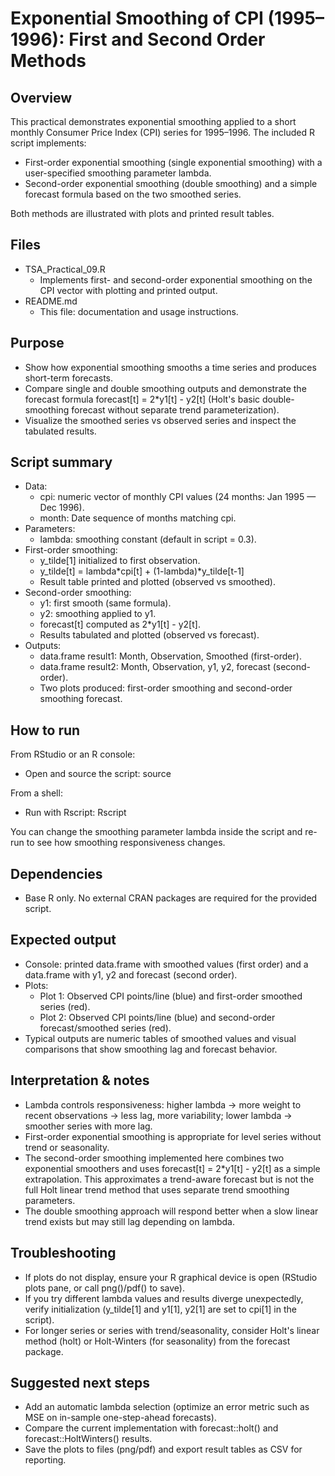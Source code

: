# Exponential Smoothing of CPI (1995–1996): First and Second Order Methods

## Overview
This practical  demonstrates exponential smoothing applied to a short monthly Consumer Price Index (CPI) series for 1995–1996. The included R script  implements:

- First-order exponential smoothing (single exponential smoothing) with a user-specified smoothing parameter lambda.
- Second-order exponential smoothing (double smoothing) and a simple forecast formula based on the two smoothed series.

Both methods are illustrated with plots and printed result tables.

## Files
- TSA_Practical_09.R
  - Implements first- and second-order exponential smoothing on the CPI vector with plotting and printed output.
- README.md
  - This file: documentation and usage instructions.

## Purpose
- Show how exponential smoothing smooths a time series and produces short-term forecasts.
- Compare single and double smoothing outputs and demonstrate the forecast formula forecast[t] = 2*y1[t] - y2[t] (Holt's basic double-smoothing forecast without separate trend parameterization).
- Visualize the smoothed series vs observed series and inspect the tabulated results.

## Script summary 
- Data:
  - cpi: numeric vector of monthly CPI values (24 months: Jan 1995 — Dec 1996).
  - month: Date sequence of months matching cpi.
- Parameters:
  - lambda: smoothing constant (default in script = 0.3).
- First-order smoothing:
  - y_tilde[1] initialized to first observation.
  - y_tilde[t] = lambda*cpi[t] + (1-lambda)*y_tilde[t-1]
  - Result table printed and plotted (observed vs smoothed).
- Second-order smoothing:
  - y1: first smooth (same formula).
  - y2: smoothing applied to y1.
  - forecast[t] computed as 2*y1[t] - y2[t].
  - Results tabulated and plotted (observed vs forecast).
- Outputs:
  - data.frame result1: Month, Observation, Smoothed (first-order).
  - data.frame result2: Month, Observation, y1, y2, forecast (second-order).
  - Two plots produced: first-order smoothing and second-order smoothing forecast.

## How to run

From RStudio or an R console:
- Open and source the script:
  source

From a shell:
- Run with Rscript:
  Rscript 

You can change the smoothing parameter lambda inside the script and re-run to see how smoothing responsiveness changes.

## Dependencies
- Base R only. No external CRAN packages are required for the provided script.

## Expected output
- Console: printed data.frame with smoothed values (first order) and a data.frame with y1, y2 and forecast (second order).
- Plots:
  - Plot 1: Observed CPI points/line (blue) and first-order smoothed series (red).
  - Plot 2: Observed CPI points/line (blue) and second-order forecast/smoothed series (red).
- Typical outputs are numeric tables of smoothed values and visual comparisons that show smoothing lag and forecast behavior.

## Interpretation & notes
- Lambda controls responsiveness: higher lambda -> more weight to recent observations -> less lag, more variability; lower lambda -> smoother series with more lag.
- First-order exponential smoothing is appropriate for level series without trend or seasonality.
- The second-order smoothing implemented here combines two exponential smoothers and uses forecast[t] = 2*y1[t] - y2[t] as a simple extrapolation. This approximates a trend-aware forecast but is not the full Holt linear trend method that uses separate trend smoothing parameters.
- The double smoothing approach will respond better when a slow linear trend exists but may still lag depending on lambda.

## Troubleshooting
- If plots do not display, ensure your R graphical device is open (RStudio plots pane, or call png()/pdf() to save).
- If you try different lambda values and results diverge unexpectedly, verify initialization (y_tilde[1] and y1[1], y2[1] are set to cpi[1] in the script).
- For longer series or series with trend/seasonality, consider Holt's linear method (holt) or Holt-Winters (for seasonality) from the forecast package.

## Suggested next steps
- Add an automatic lambda selection (optimize an error metric such as MSE on in-sample one-step-ahead forecasts).
- Compare the current implementation with forecast::holt() and forecast::HoltWinters() results.
- Save the plots to files (png/pdf) and export result tables as CSV for reporting.


